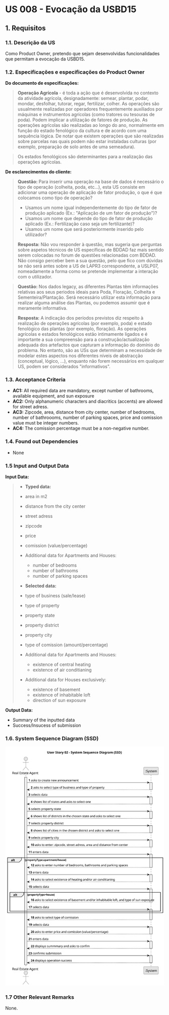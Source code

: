 # US 008 - Evocação da USBD15

## 1. Requisitos


### 1.1. Descrição da US


Como Product Owner, pretendo que sejam desenvolvidas funcionalidades que permitam a evocação da USBD15.


### 1.2. Especificações e especificações do Product Owner


**Do documento de especificações:**

> **Operação Agrícola** - é toda a ação que é desenvolvida no contexto da atividade agrícola, designadamente: semear, plantar, podar, mondar, desfolhar, tutorar, regar, fertilizar, colher. As operações são usualmente realizadas por operadores frequentemente auxiliados por máquinas e instrumentos agrícolas (como tratores ou tesouras de poda). Podem implicar a utilização de fatores de produção. As operações agrícolas são realizadas ao longo do ano, normalmente em função do estado fenológico da cultura e de acordo com uma sequência lógica. De notar que existem operações que são realizadas sobre parcelas nas quais podem não estar instaladas culturas (por exemplo, preparação de solo antes de uma semeadura).

> Os estados fenológicos são determinantes para a realização das operações agrícolas.

**De esclarecimentos do cliente:**

>**Questão:** Para inserir uma operação na base de dados é necessário o tipo de operação (colheita, poda, etc...), esta US consiste em adicionar uma operação de aplicação de fator produção, o que é que colocamos como tipo de operação?
> - Usamos um nome igual independentemente do tipo de fator de produção aplicado (Ex.: "Aplicação de um fator de produção")?
> - Usamos um nome que depende do tipo de fator de produção aplicado (Ex.: Fertilização caso seja um fertilizante)?
> - Usamos um nome que será posteriormente inserido pelo utilizador?
>
>**Resposta:** Não vou responder à questão, mas sugeria que perguntas sobre aspetos técnicos de US específicas de BDDAD faz mais sentido serem colocadas no forum de questões relacionadas com BDDAD. Não consigo perceber bem a sua questão, pelo que fico com dúvidas se não será antes sobre a US de LAPR3 correspondente, a USLP07, nomeadamente a forma como se pretende implementar a interação com o utilizador.

>**Questão:** Nos dados legacy, as diferentes Plantas têm informações relativas aos seus periodos ideais para Poda, Floração, Colheita e Sementeira/Plantação.
> Será necessário utilizar esta informação para realizar alguma análise das Plantas, ou podemos assumir que é meramente informativa.
>
>**Resposta:** A indicação dos períodos previstos diz respeito à realização de operações agrícolas (por exemplo, poda) e estado fenológico das plantas (por exemplo, floração). As operações agrícolas e estados fenológicos estão intimamente ligados e é importante a sua compreensão para a construção/actualização adequada dos artefactos que capturam a informação do domínio do problema. No entanto, são as USs que determinam a necessidade de modelar estes aspectos nos diferentes níveis de abstracção (conceptual, lógico, ...), enquanto não forem necessários em qualquer US, podem ser considerados "informativos".


### 1.3. Acceptance Criteria

* **AC1:** All required data are mandatory, except number of bathrooms, available equipment, and sun exposure
* **AC2:** Only alphanumeric characters and diacritics (accents) are allowed for street adress.
* **AC3:** Zipcode, area, distance from city center, number of bedrooms, number of bathroooms, number of parking spaces, price and comission value must be integer numbers. 
* **AC4:** The comission percentage must be a non-negative number.


### 1.4. Found out Dependencies

* None

### 1.5 Input and Output Data


**Input Data:**

>* **Typed data:**
>  * area in m2
>  * distance from the city center
>  * street adress
>  * zipcode
>  * price
>  * comission (value/percentage)
>  * Additional data for Apartments and Houses:
>    * number of bedrooms
>    * number of bathrooms
>    * number of parking spaces
>
>
>* **Selected data:**
>  * type of business (sale/lease)
>  * type of property
>  * property state
>  * property district
>  * property city
>  * type of comission (amount/percentage)
>  * Additional data for Apartments and Houses:
>    * existence of central heating
>    * existence of air conditianing
>  * Additional data for Houses exclusively:
>    * existence of basement
>    * existence of inhabitable loft
>    * direction of sun exposure

**Output Data:**

* Summary of the inputted data
* Success/Insucess of submission

### 1.6. System Sequence Diagram (SSD)

![System Sequence Diagram](svg/us02-system-sequence-diagram.svg)

### 1.7 Other Relevant Remarks

None.
